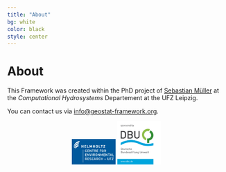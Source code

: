 ```yaml
---
title: "About"
bg: white
color: black
style: center
---
```


# About

This Framework was created within the PhD project of [Sebastian Müller](https://www.ufz.de/index.php?en=38073) at the *Computational Hydrosystems* Departement at the UFZ Leipzig.

You can contact us via <info@geostat-framework.org>.

<p align="center">
<img src="/img/UFZ_LOGO.jpg" alt="UFZ" width="20%">
<img src="/img/dbu.png" alt="DBU" width="20%">
</p>
